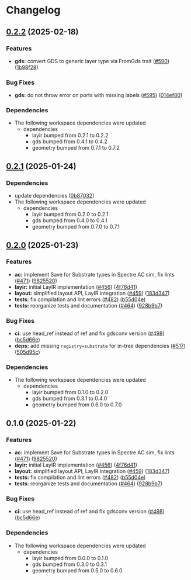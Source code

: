 # Changelog

## [0.2.2](https://github.com/ucb-substrate/substrate2/compare/gdsconv-v0.2.1...gdsconv-v0.2.2) (2025-02-18)


### Features

* **gds:** convert GDS to generic layer type via FromGds trait ([#590](https://github.com/ucb-substrate/substrate2/issues/590)) ([1b98f28](https://github.com/ucb-substrate/substrate2/commit/1b98f289b4cd5b94f4248691b35bad8ec73b83c5))


### Bug Fixes

* **gds:** do not throw error on ports with missing labels ([#595](https://github.com/ucb-substrate/substrate2/issues/595)) ([014ef80](https://github.com/ucb-substrate/substrate2/commit/014ef80536c3e5a217da02344d44b3f524132105))


### Dependencies

* The following workspace dependencies were updated
  * dependencies
    * layir bumped from 0.2.1 to 0.2.2
    * gds bumped from 0.4.1 to 0.4.2
    * geometry bumped from 0.7.1 to 0.7.2

## [0.2.1](https://github.com/ucb-substrate/substrate2/compare/gdsconv-v0.2.0...gdsconv-v0.2.1) (2025-01-24)


### Dependencies

* update dependencies ([0b87032](https://github.com/ucb-substrate/substrate2/commit/0b8703276631fbb19a958453394c981d6b092441))
* The following workspace dependencies were updated
  * dependencies
    * layir bumped from 0.2.0 to 0.2.1
    * gds bumped from 0.4.0 to 0.4.1
    * geometry bumped from 0.7.0 to 0.7.1

## [0.2.0](https://github.com/ucb-substrate/substrate2/compare/gdsconv-v0.1.0...gdsconv-v0.2.0) (2025-01-23)


### Features

* **ac:** implement Save for Substrate types in Spectre AC sim, fix lints ([#471](https://github.com/ucb-substrate/substrate2/issues/471)) ([9825520](https://github.com/ucb-substrate/substrate2/commit/98255207569cc00bd9ddc35419c2df1e48f1999c))
* **layir:** initial LayIR implementation ([#456](https://github.com/ucb-substrate/substrate2/issues/456)) ([4f76d41](https://github.com/ucb-substrate/substrate2/commit/4f76d41c86fd0c57e525f40c976b5eeb0bbd4c68))
* **layout:** simplified layout API, LayIR integration ([#459](https://github.com/ucb-substrate/substrate2/issues/459)) ([183d347](https://github.com/ucb-substrate/substrate2/commit/183d347c19e6fe98cf870be4716e7249f23bd423))
* **tests:** fix compilation and lint errors ([#482](https://github.com/ucb-substrate/substrate2/issues/482)) ([b55d04e](https://github.com/ucb-substrate/substrate2/commit/b55d04ecd2472f9f72b926ba5286f0d928bc2691))
* **tests:** reorganize tests and documentation ([#464](https://github.com/ucb-substrate/substrate2/issues/464)) ([928b9b7](https://github.com/ucb-substrate/substrate2/commit/928b9b7c45dc334ca11d86e4564edc58bf6db6f2))


### Bug Fixes

* **ci:** use head_ref instead of ref and fix gdsconv version ([#498](https://github.com/ucb-substrate/substrate2/issues/498)) ([bc5d66e](https://github.com/ucb-substrate/substrate2/commit/bc5d66e5aad82ea79436e2fb3ec33e960a58f7b6))
* **deps:** add missing `registry=substrate` for in-tree dependencies ([#517](https://github.com/ucb-substrate/substrate2/issues/517)) ([505d95c](https://github.com/ucb-substrate/substrate2/commit/505d95c17c5997166c1987cbc30e344fdd4c78fb))


### Dependencies

* The following workspace dependencies were updated
  * dependencies
    * layir bumped from 0.1.0 to 0.2.0
    * gds bumped from 0.3.1 to 0.4.0
    * geometry bumped from 0.6.0 to 0.7.0

## 0.1.0 (2025-01-22)


### Features

* **ac:** implement Save for Substrate types in Spectre AC sim, fix lints ([#471](https://github.com/ucb-substrate/substrate2/issues/471)) ([9825520](https://github.com/ucb-substrate/substrate2/commit/98255207569cc00bd9ddc35419c2df1e48f1999c))
* **layir:** initial LayIR implementation ([#456](https://github.com/ucb-substrate/substrate2/issues/456)) ([4f76d41](https://github.com/ucb-substrate/substrate2/commit/4f76d41c86fd0c57e525f40c976b5eeb0bbd4c68))
* **layout:** simplified layout API, LayIR integration ([#459](https://github.com/ucb-substrate/substrate2/issues/459)) ([183d347](https://github.com/ucb-substrate/substrate2/commit/183d347c19e6fe98cf870be4716e7249f23bd423))
* **tests:** fix compilation and lint errors ([#482](https://github.com/ucb-substrate/substrate2/issues/482)) ([b55d04e](https://github.com/ucb-substrate/substrate2/commit/b55d04ecd2472f9f72b926ba5286f0d928bc2691))
* **tests:** reorganize tests and documentation ([#464](https://github.com/ucb-substrate/substrate2/issues/464)) ([928b9b7](https://github.com/ucb-substrate/substrate2/commit/928b9b7c45dc334ca11d86e4564edc58bf6db6f2))


### Bug Fixes

* **ci:** use head_ref instead of ref and fix gdsconv version ([#498](https://github.com/ucb-substrate/substrate2/issues/498)) ([bc5d66e](https://github.com/ucb-substrate/substrate2/commit/bc5d66e5aad82ea79436e2fb3ec33e960a58f7b6))


### Dependencies

* The following workspace dependencies were updated
  * dependencies
    * layir bumped from 0.0.0 to 0.1.0
    * gds bumped from 0.3.0 to 0.3.1
    * geometry bumped from 0.5.0 to 0.6.0

